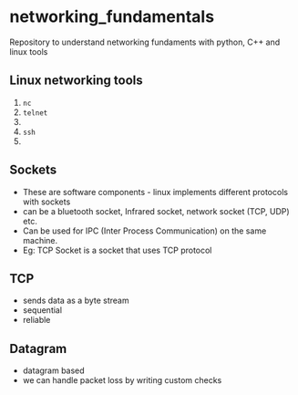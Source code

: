 # networking_fundamentals
Repository to understand networking fundaments with python, C++ and linux tools

## Linux networking tools
1. `nc`
2. `telnet`
3. 
4. `ssh`
5. 

## Sockets
- These are software components - linux implements different protocols with sockets
- can be a bluetooth socket, Infrared socket, network socket (TCP, UDP) etc.
- Can be used for IPC (Inter Process Communication) on the same machine.
- Eg: TCP Socket is a socket that uses TCP protocol


## TCP
- sends data as a byte stream
- sequential
- reliable

## Datagram
- datagram based
- we can handle packet loss by writing custom checks
